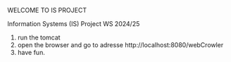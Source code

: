 WELCOME TO IS PROJECT

Information Systems (IS) Project WS 2024/25

1. run the tomcat
2. open the browser and go to adresse http://localhost:8080/webCrowler
3. have fun.